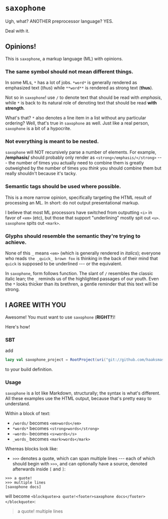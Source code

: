 # `saxophone`
Ugh, what? ANOTHER preprocessor language? YES.

Deal with it.

## Opinions!
This is `saxophone`, a markup language (ML) with opinions.

### The same symbol should not mean different things.
In some MLs, `*` has a lot of jobs. `*word*` is generally rendered as emphasized text (*thus*) while `**word**` is rendered as strong text (**thus**).

Not so in `saxophone`! use `/` to denote text that should be read with *emphasis*, while `*` is back to its natural role of denoting text that should be read **with strength**.

What's that? `*` also denotes a line item in a list without any particular ordering? Well, that's true in `saxophone` as well. Just like a real person, `saxophone` is a bit of a hypocrite.

### Not everything is meant to be nested.
`saxophone` will NOT recursively parse a number of elements. For example, **/emphasis/**  should probably only render as `<strong>/emphasis/</strong>` --- the number of times you actually need to combine them is greatly outweighed by the number of times you *think* you should combine them but really shouldn't because it's tacky.

### Semantic tags should be used where possible.
This is a more narrow opinion, specifically targeting the HTML result of processing an ML. In short: do not output presentational markup.

I believe that most ML processors have switched from outputting `<i>` in favor of `<em>` (etc), but those that support "underlining" mostly spit out `<u>`. `saxophone` spits out `<mark>`.

### Glyphs should resemble the semantic they're trying to achieve.
None of this `_` means `<em>` (which is generally rendered in *italics*); everyone who reads `the _quick_ brown fox` is thinking in the back of their mind that `quick` is supposed to be underlined --- or the equivalent.

In `saxophone`, form follows function. The slant of `/` resembles the classic italic lean; the `_` reminds us of the highlighted passages of our youth. Even the `*` looks thicker than its brethren, a gentle reminder that this text will be strong.

## I AGREE WITH YOU
Awesome! You must want to use `saxophone` (**RIGHT?**)!

Here's how!

### SBT
add

```scala
lazy val saxophone_project = RootProject(uri("git://github.com/haaksmash/saxophone.git"))
```
to your build definition.

### Usage
`saxophone` is a lot like Markdown, structurally; the syntax is what's different. All these examples use the HTML output, because that's pretty easy to understand.

Within a block of text:

* `/words/` becomes `<em>words</em>`
* `*words*` becomes `<strong>words</strong>`
* `~words~` becomes `<s>words</s>`
* `_words_` becomes `<mark>words</mark>`

Whereas blocks look like:

* `>>>` denotes a quote, which can span multiple lines --- each of which should begin with `>>>`, and can optionally have a source, denoted afterwards inside `[` and `]`:

```
>>> a quote!
>>> multiple lines
[saxophone docs]
```
will become `<blockquote>a quote!<footer>saxophone docs</footer></blockquote>`:

> a quote! multiple lines
